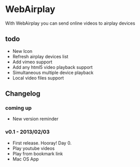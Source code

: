 WebAirplay
===========

With WebAirplay you can send online videos to airplay devices


## todo

- New Icon
- Refresh airplay devices list
- Add vimeo support
- Add any html5 video playback support
- Simultaneous multiple device playback
- Local video files support

## Changelog

### coming up
- New version reminder

### v0.1 - 2013/02/03
- First release. Hooray! Day 0.
- Play youtube videos
- Play from bookmark link
- Mac OS App
